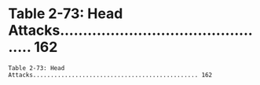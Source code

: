 # Table 2-73: Head Attacks............................................... 162

```
Table 2-73: Head Attacks............................................... 162

```
